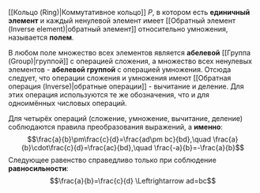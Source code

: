 [[Кольцо (Ring)|Коммутативное кольцо]] $P$, в котором есть **единичный элемент** и каждый ненулевой элемент имеет [[Обратный элемент (Inverse element)|обратный элемент]] относительно умножения, называется **полем**.

В любом поле множество всех элементов является **абелевой** [[Группа (Group)|группой]] с операцией сложения, а множество всех ненулевых элементов - **абелевой группой** с операцией умножения. Отсюда следует, что операции сложения и умножения имеют [[Обратная операция (Inverse)|обратные операции]] - вычитание и деление. Для этих операция используются те же обозначения, что и для одноимённых числовых операций.

Для четырёх операций (сложение, умножение, вычитание, деление) соблюдаются правила преобразования выражений, а **именно**:$$\frac{a}{b}\pm\frac{c}{d}=\frac{ad\pm bc}{bd},\quad \frac{a}{b}\cdot\frac{c}{d}=\frac{ac}{bd},\quad \frac{-a}{b}=-\frac{a}{b}$$Следующее равенство справедливо только при соблюдение **равносильности**:$$\frac{a}{b}=\frac{c}{d} \Leftrightarrow ad=bc$$